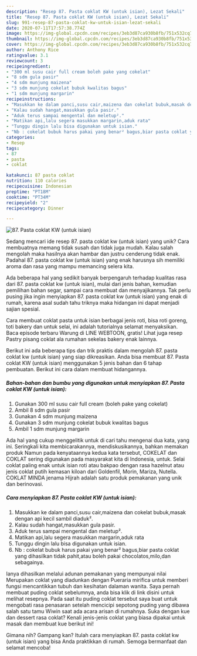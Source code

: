 ```yaml
---
description: "Resep 87. Pasta coklat KW (untuk isian), Lezat Sekali"
title: "Resep 87. Pasta coklat KW (untuk isian), Lezat Sekali"
slug: 991-resep-87-pasta-coklat-kw-untuk-isian-lezat-sekali
date: 2020-07-11T17:57:38.774Z
image: https://img-global.cpcdn.com/recipes/3eb3d87ca930b8fb/751x532cq70/87-pasta-coklat-kw-untuk-isian-foto-resep-utama.jpg
thumbnail: https://img-global.cpcdn.com/recipes/3eb3d87ca930b8fb/751x532cq70/87-pasta-coklat-kw-untuk-isian-foto-resep-utama.jpg
cover: https://img-global.cpcdn.com/recipes/3eb3d87ca930b8fb/751x532cq70/87-pasta-coklat-kw-untuk-isian-foto-resep-utama.jpg
author: Anthony Rice
ratingvalue: 3.1
reviewcount: 3
recipeingredient:
- "300 ml susu cair full cream boleh pake yang cokelat"
- "8 sdm gula pasir"
- "4 sdm munjung maizena"
- "3 sdm munjung cokelat bubuk kwalitas bagus"
- "1 sdm munjung margarin"
recipeinstructions:
- "Masukkan ke dalam panci,susu cair,maizena dan cokelat bubuk,masak dengan api kecil sambil diaduk²."
- "Kalau sudah hangat,masukkan gula pasir."
- "Aduk terus sampai mengental dan meletup²."
- "Matikan api,lalu segera masukkan margarin,aduk rata"
- "Tunggu dingin lalu bisa digunakan untuk isian."
- "Nb : cokelat bubuk harus pakai yang benar² bagus,biar pasta coklat yang dihasilkan tidak pahit,atau boleh pakai chocolatos,milo,dan sebagainya."
categories:
- Resep
tags:
- 87
- pasta
- coklat

katakunci: 87 pasta coklat 
nutrition: 110 calories
recipecuisine: Indonesian
preptime: "PT18M"
cooktime: "PT34M"
recipeyield: "2"
recipecategory: Dinner

---
```



![87. Pasta coklat KW (untuk isian)](https://img-global.cpcdn.com/recipes/3eb3d87ca930b8fb/751x532cq70/87-pasta-coklat-kw-untuk-isian-foto-resep-utama.jpg)

Sedang mencari ide resep 87. pasta coklat kw (untuk isian) yang unik? Cara membuatnya memang tidak susah dan tidak juga mudah. Kalau salah mengolah maka hasilnya akan hambar dan justru cenderung tidak enak. Padahal 87. pasta coklat kw (untuk isian) yang enak harusnya sih memiliki aroma dan rasa yang mampu memancing selera kita.

Ada beberapa hal yang sedikit banyak berpengaruh terhadap kualitas rasa dari 87. pasta coklat kw (untuk isian), mulai dari jenis bahan, kemudian pemilihan bahan segar, sampai cara membuat dan menyajikannya. Tak perlu pusing jika ingin menyiapkan 87. pasta coklat kw (untuk isian) yang enak di rumah, karena asal sudah tahu triknya maka hidangan ini dapat menjadi sajian spesial.

Cara membuat coklat pasta untuk isian berbagai jenis roti, bisa roti goreng, toti bakery dan untuk selai, ini adalah tutorialnya selamat menyaksikan. Baca episode terbaru Warung di LINE WEBTOON, gratis! Lihat juga resep Pastry pisang coklat ala rumahan sekelas bakery enak lainnya.


Berikut ini ada beberapa tips dan trik praktis dalam mengolah 87. pasta coklat kw (untuk isian) yang siap dikreasikan. Anda bisa membuat 87. Pasta coklat KW (untuk isian) menggunakan 5 jenis bahan dan 6 tahap pembuatan. Berikut ini cara dalam membuat hidangannya.

<!--inarticleads1-->

##### Bahan-bahan dan bumbu yang digunakan untuk menyiapkan 87. Pasta coklat KW (untuk isian):

1. Gunakan 300 ml susu cair full cream (boleh pake yang cokelat)
1. Ambil 8 sdm gula pasir
1. Gunakan 4 sdm munjung maizena
1. Gunakan 3 sdm munjung cokelat bubuk kwalitas bagus
1. Ambil 1 sdm munjung margarin


Ada hal yang cukup menggelitik untuk di cari tahu mengenai dua kata, yang ini. Seringkali kita membicarakannya, mendiskusikannya, bahkan memakan produk Namun pada kenyataannya kedua kata tersebut, COKELAT dan COKLAT sering digunakan pada masyarakat kita di Indonesia, untuk. Selai coklat paling enak untuk isian roti atau bakpao dengan rasa hazelnut atau jenis coklat putih kemasan kiloan dari Goldenfil, Morin, Mariza, Nutella. COKLAT MINDA jenama Hijrah adalah satu produk pemakanan yang unik dan berinovasi. 

<!--inarticleads2-->

##### Cara menyiapkan 87. Pasta coklat KW (untuk isian):

1. Masukkan ke dalam panci,susu cair,maizena dan cokelat bubuk,masak dengan api kecil sambil diaduk².
1. Kalau sudah hangat,masukkan gula pasir.
1. Aduk terus sampai mengental dan meletup².
1. Matikan api,lalu segera masukkan margarin,aduk rata
1. Tunggu dingin lalu bisa digunakan untuk isian.
1. Nb : cokelat bubuk harus pakai yang benar² bagus,biar pasta coklat yang dihasilkan tidak pahit,atau boleh pakai chocolatos,milo,dan sebagainya.


Ianya dihasilkan melalui adunan pemakanan yang mempunyai nilai Merupakan coklat yang diadunkan dengan Pueraria mirifica untuk memberi fungsi mencantikkan tubuh dan kesihatan dalaman wanita. Saya pernah membuat puding coklat sebelumnya, anda bisa klik di link disini untuk melihat resepnya. Pada saat itu puding coklat tersebut saya buat untuk mengobati rasa penasaran setelah mencicipi sepotong puding yang dibawa salah satu tamu Wiwin saat ada acara arisan di rumahnya. Suka dengan kue dan dessert rasa coklat? Kenali jenis-jenis coklat yang biasa dipakai untuk masak dan membuat kue berikut ini! 

Gimana nih? Gampang kan? Itulah cara menyiapkan 87. pasta coklat kw (untuk isian) yang bisa Anda praktikkan di rumah. Semoga bermanfaat dan selamat mencoba!
